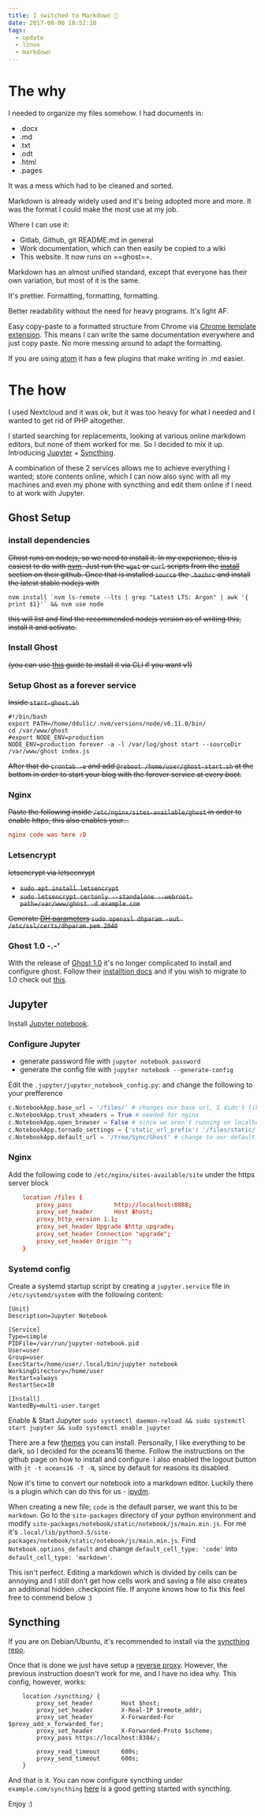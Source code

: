 ```yaml
---
title: I switched to Markdown 📝
date: 2017-08-06 18:52:10
tags:
  - update
  - linux
  - markdown
---
```

# The why

I needed to organize my files somehow. I had documents in:

- .docx
- .md
- .txt
- .odt
- .html
- .pages

It was a mess which had to be cleaned and sorted.

Markdown is already widely used and it's being adopted more and more.
It was the format I could make the most use at my job.

<!--more-->

Where I can use it:

- Gitlab, Github, git README.md in general
- Work documentation, which can then easily be copied to a wiki
- This website. It now runs on ==ghost==.

Markdown has an almost unified standard, except that everyone has their own variation, but most of it is the same.

It's prettier. Formatting, formatting, formatting.

Better readability without the need for heavy programs. It's light AF.

Easy copy-paste to a formatted structure from Chrome via [Chrome template extension](https://chrome.google.com/webstore/detail/template/dcjnfaoifoefmnbhhlbppaebgnccfddf). This means I can write the same documentation everywhere and just copy paste. No more messing around to adapt the formatting.

If you are using [atom](https://atom.io) it has a few plugins that make writing in .md easier.

# The how

I used Nextcloud and it was ok, but it was too heavy for what I needed and I wanted to get rid of PHP altogether.

I started searching for replacements, looking at various online markdown editors, but none of them worked for me. So I decided to mix it up. Introducing [Jupyter](http://jupyter.org) + [Syncthing](https://syncthing.net).

A combination of these 2 services allows me to achieve everything I wanted; store contents online, which I can now also sync with all my machines and even my phone with syncthing and edit them online if I need to at work with Jupyter.

## Ghost Setup

### install dependencies

~~Ghost runs on nodejs, so we need to install it. In my experience, this is easiest to do with [nvm](https://github.com/creationix/nvm).
Just run the `wget` or `curl` scripts from the [install](https://github.com/creationix/nvm#install-script) section on their github.
Once that is installed `source` the `.bashrc` and install the latest stable nodejs with~~

```
nvm install `nvm ls-remote --lts | grep "Latest LTS: Argon" | awk '{ print $1}'` && nvm use node
```

~~this will list and find the recommended nodejs version as of writing this, install it and activate.~~

### Install Ghost

~~(you can use [this](https://docs.ghost.org/v1.0.0/docs/installing-ghost-via-the-cli) guide to install it via CLI if you want v1)~~

### Setup Ghost as a forever service

~~Inside `start-ghost.sh`~~

```
#!/bin/bash
export PATH=/home/ddulic/.nvm/versions/node/v6.11.0/bin/
cd /var/www/ghost
#export NODE_ENV=production
NODE_ENV=production forever -a -l /var/log/ghost start --sourceDir /var/www/ghost index.js
```

~~After that do `crontab -e` and add `@reboot /home/user/ghost-start.sh` at the bottom in order to start your blog with the forever service at every boot.~~

### Nginx

~~Paste the following inside `/etc/nginx/sites-available/ghost` in order to enable https, this also enables your...~~

```conf
nginx code was here :O
```

### Letsencrypt

~~letsencrypt via letsecnrypt~~
- ~~`sudo apt install letsencrypt`~~
- ~~`sudo letsencrypt certonly --standalone --webroot-path=/var/www/ghost -d example.com`~~

~~Generate [DH parameters](https://wiki.openssl.org/index.php/Diffie-Hellman_parameters) `sudo openssl dhparam -out /etc/ssl/certs/dhparam.pem 2048`~~

### Ghost 1.0 -.-'

With the release of [Ghost 1.0](https://blog.ghost.org/1-0/) it's no longer complicated to install and configure ghost. Follow their [installtion docs](https://docs.ghost.org/docs/install) and if you wish to migrate to 1.0 check out [this](https://docs.ghost.org/docs/migrating-to-ghost-1-0-0).

## Jupyter

Install [Jupyter notebook](https://github.com/jupyter/notebook).

### Configure Jupyter

- generate password file with `jupyter notebook password`
- generate the config file with `jupyter notebook --generate-config`

Edit the `.jupyter/jupyter_notebook_config.py`: and change the following to your prefference

```python
c.NotebookApp.base_url = '/files/' # changes our base url, I didn't like the /ipython...
c.NotebookApp.trust_xheaders = True # needed for nginx
c.NotebookApp.open_browser = False # since we aren't running on localhost we don't need a browser which will open when we load jupyter
c.NotebookApp.tornado_settings = {'static_url_prefix': '/files/static/'} # same as base_url, but used for static files
c.NotebookApp.default_url = '/tree/Sync/Ghost' # change to our default directory so we don't have to go to it every time we open jupyter
```

### Nginx

Add the following code to `/etc/nginx/sites-available/site` under the https server block

```conf
    location /files {
        proxy_pass            http://localhost:8888;
        proxy_set_header      Host $host;
        proxy_http_version 1.1;
        proxy_set_header Upgrade $http_upgrade;
        proxy_set_header Connection "upgrade";
        proxy_set_header Origin "";
    }
```

### Systemd config

Create a systemd startup script by creating a `jupyter.service` file in `/etc/systemd/system` with the following content:

```
[Unit]
Description=Jupyter Notebook

[Service]
Type=simple
PIDFile=/var/run/jupyter-notebook.pid
User=user
Group=user
ExecStart=/home/user/.local/bin/jupyter notebook
WorkingDirectory=/home/user
Restart=always
RestartSec=10

[Install]
WantedBy=multi-user.target
```

Enable & Start Jupyter `sudo systemctl daemon-reload && sudo systemctl start jupyter && sudo systemctl enable jupyter`

There are a few [themes](https://github.com/dunovank/jupyter-themes) you can install.
Personally, I like everything to be dark, so I decided for the oceans16 theme. Follow the instructions on the github page on how to install and configure. I also enabled the logout button with `jt -t oceans16 -T -N`, since by default for reasons its disabled.

Now it's time to convert our notebook into a markdown editor. Luckily there is a plugin which can do this for us - [ipydm](https://github.com/rossant/ipymd).

When creating a new file; `code` is the default parser, we want this to be `markdown`.
Go to the `site-packages` directory of your python environment and modify `site-packages/notebook/static/notebook/js/main.min.js`. For me it's `.local/lib/python3.5/site-packages/notebook/static/notebook/js/main.min.js`. 
Find `Notebook.options_default` and change `default_cell_type: 'code'` into `default_cell_type: 'markdown'`.

This isn't perfect. Editing a markdown which is divided by cells can be annoying and I still don't get how cells work and saving a file also creates an additional hidden .checkpoint file. If anyone knows how to fix this feel free to commend below :)

## Syncthing

If you are on Debian/Ubuntu, it's recommended to install via the [syncthing repo](https://apt.syncthing.net).

Once that is done we just have setup a [reverse proxy](https://docs.syncthing.net/users/reverseproxy.html). However, the previous instruction doesn't work for me, and I have no idea why. This config, however, works:

```
    location /syncthing/ {
        proxy_set_header        Host $host;
        proxy_set_header        X-Real-IP $remote_addr;
        proxy_set_header        X-Forwarded-For $proxy_add_x_forwarded_for;
        proxy_set_header        X-Forwarded-Proto $scheme;
        proxy_pass https://localhost:8384/;

        proxy_read_timeout      600s;
        proxy_send_timeout      600s;
    }
```

And that is it.
You can now configure syncthing under `example.com/syncthing` [here](https://www.youtube.com/watch?v=iFh27uPsYRw&t) is a good getting started with syncthing.

Enjoy :)